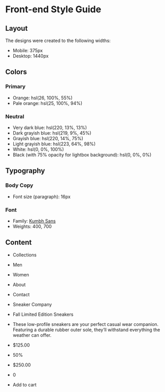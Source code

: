 # Front-end Style Guide

## Layout

The designs were created to the following widths:

-   Mobile: 375px
-   Desktop: 1440px

## Colors

### Primary

-   Orange: hsl(26, 100%, 55%)
-   Pale orange: hsl(25, 100%, 94%)

### Neutral

-   Very dark blue: hsl(220, 13%, 13%)
-   Dark grayish blue: hsl(219, 9%, 45%)
-   Grayish blue: hsl(220, 14%, 75%)
-   Light grayish blue: hsl(223, 64%, 98%)
-   White: hsl(0, 0%, 100%)
-   Black (with 75% opacity for lightbox background): hsl(0, 0%, 0%)

## Typography

### Body Copy

-   Font size (paragraph): 16px

### Font

-   Family: [Kumbh Sans](https://fonts.google.com/specimen/Kumbh+Sans)
-   Weights: 400, 700

## Content

-   Collections
-   Men
-   Women
-   About
-   Contact

-   Sneaker Company

-   Fall Limited Edition Sneakers

-   These low-profile sneakers are your perfect casual wear companion. Featuring a durable rubber outer sole, they’ll withstand everything the weather can offer.

-   $125.00
-   50%
-   $250.00

-   0
-   Add to cart
